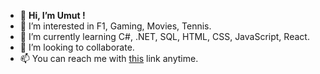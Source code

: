 - 👋 **Hi, I’m Umut !**
- 👀 I’m interested in F1, Gaming, Movies, Tennis.
- 🌱 I’m currently learning C#, .NET, SQL, HTML, CSS, JavaScript, React. 
- 💞️ I’m looking to collaborate.
- 📫 You can reach me with [this](https://www.linkedin.com/in/uumut-aydinn/) link anytime.


<!---
aydinumu/aydinumu is a ✨ special ✨ repository because its `README.md` (this file) appears on your GitHub profile.
You can click the Preview link to take a look at your changes.
--->
